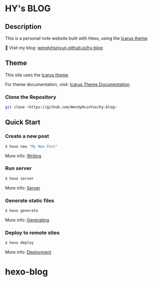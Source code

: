# HY's BLOG

## Description
This is a personal note website built with Hexo, using the [Icarus theme](https://ppoffice.github.io/hexo-theme-icarus/).

📌 Visit my blog: [wendyhsinyun.github.io/hy-blog](https://wendyhsinyun.github.io/hy-blog/)


## Theme

This site uses the [Icarus theme](https://ppoffice.github.io/hexo-theme-icarus/).

For theme documentation, visit: [Icarus Theme Documentation](https://ppoffice.github.io/hexo-theme-icarus/)

### Clone the Repository

```sh
git clone <https://github.com/WendyHsinYun/hy-blog>
```

## Quick Start

### Create a new post

``` bash
$ hexo new "My New Post"
```

More info: [Writing](https://hexo.io/docs/writing.html)

### Run server

``` bash
$ hexo server
```

More info: [Server](https://hexo.io/docs/server.html)

### Generate static files

``` bash
$ hexo generate
```

More info: [Generating](https://hexo.io/docs/generating.html)

### Deploy to remote sites

``` bash
$ hexo deploy
```

More info: [Deployment](https://hexo.io/docs/one-command-deployment.html)
# hexo-blog
